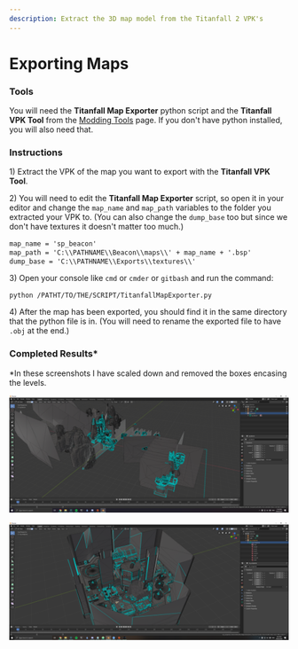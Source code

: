 ```yaml
---
description: Extract the 3D map model from the Titanfall 2 VPK's
---
```


# Exporting Maps

### Tools

You will need the **Titanfall Map Exporter** python script and the **Titanfall VPK Tool** from the [Modding Tools](../how-to-start-modding/modding-introduction/modding-tools/) page. If you don't have python installed, you will also need that.

### Instructions

1\) Extract the VPK of the map you want to export with the **Titanfall VPK Tool**.

2\) You will need to edit the **Titanfall Map Exporter** script, so open it in your editor and change the `map_name` and `map_path` variables to the folder you extracted your VPK to. \(You can also change the `dump_base` too but since we don't have textures it doesn't matter too much.\)

```text
map_name = 'sp_beacon'
map_path = 'C:\\PATHNAME\\Beacon\\maps\\' + map_name + '.bsp'
dump_base = 'C:\\PATHNAME\\Exports\\textures\\'
```

3\) Open your console like `cmd` or `cmder` or `gitbash` and run the command:

```text
python /PATHT/TO/THE/SCRIPT/TitanfallMapExporter.py
```

4\) After the map has been exported, you should find it in the same directory that the python file is in. \(You will need to rename the exported file to have `.obj` at the end.\)

### Completed Results\*

\*In these screenshots I have scaled down and removed the boxes encasing the levels.

![Beacon 1/3 Map with Bounding Boxes Removed](../.gitbook/assets/beaconblender.png)

![Wargames Map with Bounding Boxes Removed](../.gitbook/assets/wargamesblender.png)




